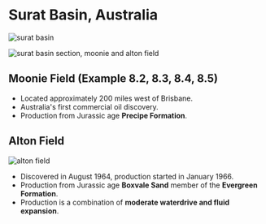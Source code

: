 # Surat Basin, Australia

![surat basin](https://user-images.githubusercontent.com/51282928/75560096-282f0680-5a77-11ea-9575-d48fa5910c78.jpg)

![surat basin section, moonie and alton field](https://user-images.githubusercontent.com/51282928/75560174-4268e480-5a77-11ea-9019-125e223fa1e9.gif)

## Moonie Field (Example 8.2, 8.3, 8.4, 8.5)

* Located approximately 200 miles west of Brisbane. 
* Australia's first commercial oil discovery.
* Production from Jurassic age **Precipe Formation**.

## Alton Field

![alton field](https://user-images.githubusercontent.com/51282928/75560673-35002a00-5a78-11ea-85b8-d9a759252a4f.PNG)

* Discovered in August 1964, production started in January 1966.
* Production from Jurassic age **Boxvale Sand** member of the **Evergreen Formation**.
* Production is a combination of **moderate waterdrive and fluid expansion**.
